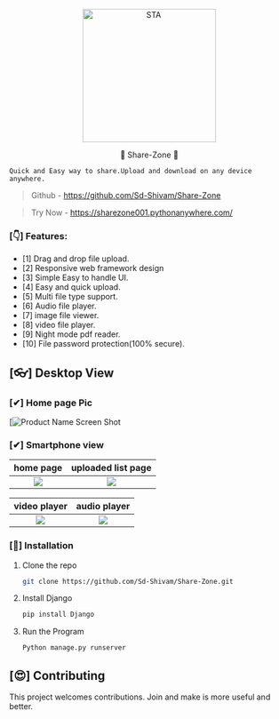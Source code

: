 <!-- # STA | Students Time Analizer [![STA](https://cdn.rawgit.com/sindresorhus/awesome/d7305f38d29fed78fa85652e3a63e154dd8e8829/media/badge.svg)] -->

<p align="center">
  <img src="https://github.com/Sd-Shivam/Share-Zone/blob/main/backend/static/logo.png?raw=true" alt="STA" width="240" />

  <p align="center">💖 Share-Zone 💖 </p>
</p>

  ```
  Quick and Easy way to share.Upload and download on any device anywhere.
  ```

> Github - https://github.com/Sd-Shivam/Share-Zone

> Try Now - https://sharezone001.pythonanywhere.com/




### [👇] Features:

- [1] Drag and drop file upload.
- [2] Responsive web framework design
- [3] Simple Easy to handle UI.
- [4] Easy and quick upload.
- [5] Multi file type support.
- [6] Audio file player.
- [7] image file viewer.
- [8] video file player.
- [9] Night mode pdf reader.
- [10] File password protection(100% secure).




## [👓]  Desktop View

### [✔] Home page Pic
[![Product Name Screen Shot](https://github.com/Sd-Shivam/Share-Zone/blob/main/staticfiles/fronthome.jpeg?raw=true)


### [✔] Smartphone view
home page                  |  uploaded list page       
:-------------------------:|:-------------------------:
![](https://github.com/Sd-Shivam/Share-Zone/blob/main/staticfiles/m2.png.jpg?raw=true)  |  ![](https://github.com/Sd-Shivam/Share-Zone/blob/main/staticfiles/m1.png.jpg?raw=true)

video player                 |  audio player      
:-------------------------:|:-------------------------:
![](https://github.com/Sd-Shivam/Share-Zone/blob/main/staticfiles/mvideo.png?raw=true)  |  ![](https://github.com/Sd-Shivam/Share-Zone/blob/main/staticfiles/mmusic.jpeg?raw=true)

### [🔬] Installation
1. Clone the repo
   ```sh
   git clone https://github.com/Sd-Shivam/Share-Zone.git
   ```
2. Install Django
   ```sh
   pip install Django
   ```
3. Run the Program
   ```sh
   Python manage.py runserver
   ```
   

## [😍] Contributing
This project welcomes contributions. Join and make is more useful and better.
 
